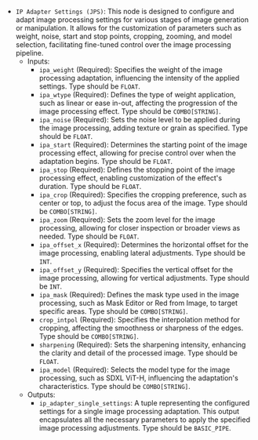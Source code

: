 - `IP Adapter Settings (JPS)`: This node is designed to configure and adapt image processing settings for various stages of image generation or manipulation. It allows for the customization of parameters such as weight, noise, start and stop points, cropping, zooming, and model selection, facilitating fine-tuned control over the image processing pipeline.
    - Inputs:
        - `ipa_weight` (Required): Specifies the weight of the image processing adaptation, influencing the intensity of the applied settings. Type should be `FLOAT`.
        - `ipa_wtype` (Required): Defines the type of weight application, such as linear or ease in-out, affecting the progression of the image processing effect. Type should be `COMBO[STRING]`.
        - `ipa_noise` (Required): Sets the noise level to be applied during the image processing, adding texture or grain as specified. Type should be `FLOAT`.
        - `ipa_start` (Required): Determines the starting point of the image processing effect, allowing for precise control over when the adaptation begins. Type should be `FLOAT`.
        - `ipa_stop` (Required): Defines the stopping point of the image processing effect, enabling customization of the effect's duration. Type should be `FLOAT`.
        - `ipa_crop` (Required): Specifies the cropping preference, such as center or top, to adjust the focus area of the image. Type should be `COMBO[STRING]`.
        - `ipa_zoom` (Required): Sets the zoom level for the image processing, allowing for closer inspection or broader views as needed. Type should be `FLOAT`.
        - `ipa_offset_x` (Required): Determines the horizontal offset for the image processing, enabling lateral adjustments. Type should be `INT`.
        - `ipa_offset_y` (Required): Specifies the vertical offset for the image processing, allowing for vertical adjustments. Type should be `INT`.
        - `ipa_mask` (Required): Defines the mask type used in the image processing, such as Mask Editor or Red from Image, to target specific areas. Type should be `COMBO[STRING]`.
        - `crop_intpol` (Required): Specifies the interpolation method for cropping, affecting the smoothness or sharpness of the edges. Type should be `COMBO[STRING]`.
        - `sharpening` (Required): Sets the sharpening intensity, enhancing the clarity and detail of the processed image. Type should be `FLOAT`.
        - `ipa_model` (Required): Selects the model type for the image processing, such as SDXL ViT-H, influencing the adaptation's characteristics. Type should be `COMBO[STRING]`.
    - Outputs:
        - `ip_adapter_single_settings`: A tuple representing the configured settings for a single image processing adaptation. This output encapsulates all the necessary parameters to apply the specified image processing adjustments. Type should be `BASIC_PIPE`.
